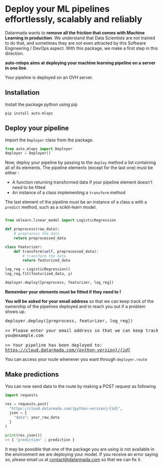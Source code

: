 # Deploy your ML pipelines effortlessly, scalably and reliably

Datarmada wants to **remove all the friction that comes with Machine Learning in production**.
We understand that Data Scientists are not trained to do that, and sometimes they are
not even attracted by this Software Engineering / DevOps aspect. With this package, we make a first
step in this direction.

**auto-mlops aims at deploying your machine learning pipeline on a server in one line**.

Your pipeline is deployed on an OVH server.

## Installation
Install the package python using pip
```
pip install auto-mlops
```

## Deploy your pipeline

Import the ```Deployer``` class from the package.

```python
from auto_mlops import Deployer
deployer = Deployer()
```

Now, deploy your pipeline by passing to the ```deploy``` method a list containing all of its elements.
The pipeline elements (except for the last one) must be either :
- A function returning transformed data if your pipeline element doesn't need to be fitted
- An instance of a class implementing a ```transform``` method

The last element of the pipeline must be an instance of a class a with a ```predict``` method, such as a 
scikit-learn model.

```python

from sklearn.linear_model import LogisticRegression

def preprocess(raw_data):
    # preprocess the data
    return preprocessed_data

class Featurizer:
    def transform(self, preprocessed_data):
        # transform the data
        return featurized_data

log_reg = LogisticRegression()
log_reg.fit(featurized_data, y)

deployer.deploy([preprocess, featurizer, log_reg])

```
**Remember your elements must be fitted if they need to !**

**You will be asked for your email address** so that we can keep track of the ownership of the pipelines deployed
and to reach you out if a problem shows up.

<pre>
deployer.deploy([preprocess, featurizer, log_reg])

>> Please enter your email address so that we can keep track of your pipelines:
you@example.com

>> Your pipeline has been deployed to:
<u>https://cloud.datarmada.com/<i>{python-version}</i>/<i>{id}</i></u>
</pre>

You can access your route whenever you want through ```deployer.route```
## Make predictions

You can now send data to the route by making a POST request as following
```python
import requests

res = requests.post(
  "https://cloud.datarmada.com/{python-version}/{id}",
  json = {
    "data": your_raw_data
  }
)

print(res.json())
>> { "prediction" : prediction }
```

It may be possible that one of the package you are using is not available in the environment we are deploying your model. 
If you receive an error saying so, please email us at contact@datarmada.com so that we can fix it.